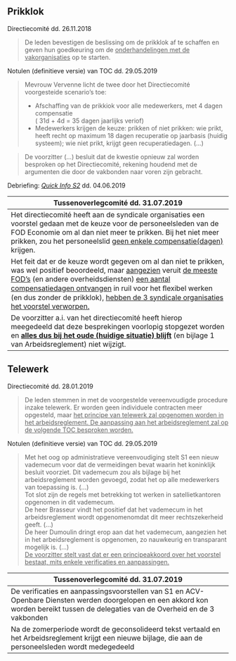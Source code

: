 ## Prikklok

Directiecomité dd. 26.11.2018

> De leden bevestigen de beslissing om de prikklok af te schaffen en geven hun goedkeuring om de <u>onderhandelingen met de vakorganisaties</u> op te starten.   

Notulen (definitieve versie) van TOC dd. 29.05.2019

> Mevrouw Vervenne licht de twee door het Directiecomité voorgesteide scenario’s toe:  
> *  Afschaffing van de prikkiok voor alle medewerkers, met 4 dagen compensatie<br>( 31d + 4d = 35 dagen jaarlijks veriof)  
> * Medewerkers krijgen de keuze: prikken of niet prikken: wie prikt, heeft recht op maximum 18 dagen recuperatie op jaarbasis (huidig systeem); wie niet prikt, krijgt geen recuperatiedagen. (...)  

> De voorzitter (...) besluit dat de kwestie opnieuw zal worden besproken op het Directiecomité, rekening houdend met de argumenten die door de vakbonden naar voren zijn gebracht.


Debriefing: [*Quick Info S2*](https://newdevprojects.github.io/publicinfo/S2/20190604_TOC.html) dd. 04.06.2019


| Tussenoverlegcomité dd. 31.07.2019 |
| --- |
| Het directiecomité heeft aan de syndicale organisaties een voorstel gedaan met de keuze voor de personeelsleden van de FOD Economie om al dan niet meer te prikken. Bij het niet meer prikken, zou het personeelslid <u>geen enkele compensatie(dagen)</u> krijgen. |
| Het feit dat er de keuze wordt gegeven om al dan niet te prikken, was wel positief beoordeeld, maar <u>aangezien</u> veruit <u>de meeste FOD’s</u> (en andere overheidsdiensten) <u>een aantal compensatiedagen ontvangen</u> in ruil voor het ﬂexibel werken (en dus zonder de prikklok), <u>hebben de 3 syndicale organisaties het voorstel verworpen.</u> |
| De voorzitter a.i. van het directiecomité heeft  hierop meegedeeld dat deze besprekingen voorlopig stopgezet worden en <u><b>alles dus bij het oude (huidige situatie) blijft</b></u> (en bijlage 1 van Arbeidsreglement) niet wijzigt. |


## Telewerk

Directiecomité dd. 28.01.2019

> De leden stemmen in met de voorgestelde vereenvoudigde procedure inzake telewerk. Er worden geen individuele contracten meer opgesteld, maar <u>het principe van telewerk zal opgenomen worden in het arbeidsreglement. De aanpassing aan het arbeidsreglement zal op de volgende TOC besproken worden.</u>  


Notulen (definitieve versie) van TOC dd. 29.05.2019

> Met het oog op administratieve vereenvoudiging stelt S1 een nieuw vademecum voor dat de vermeidingen bevat waarin het koninklijk besluit voorziet. Dit vademecum zou als bijlage bij het arbeidsreglement worden gevoegd, zodat het op alle medewerkers van toepassing is. (...)  
> Tot slot zijn de regels met betrekking tot werken in satellietkantoren opgenomen in dit vademecum.  
> De heer Brasseur vindt het positief dat het vademecum in het arbeidsreglement wordt opgenomenomdat dit meer rechtszekerheid geeft. (...)  
> De heer Dumoulin dringt erop aan dat het vademecum, aangezien het in het arbeidsreglement is opgenomen, zo nauwkeurig en transparant mogelijk is.  (...)  
> <u>De voorzitter stelt vast dat er een principeakkoord over het voorstel bestaat, mits enkele verificaties en aanpassingen.</u>

| Tussenoverlegcomité dd. 31.07.2019 |
| --- |
| De verificaties en aanpassingsvoorstellen van S1 en ACV-Openbare Diensten werden doorgelopen en een akkord kon worden bereikt tussen de delegaties van de Overheid en de 3 vakbonden |
| Na de zomerperiode wordt de geconsolideerd tekst vertaald en het Arbeidsreglement krijgt een nieuwe bijlage, die aan de personeelsleden wordt medegedeeld |

